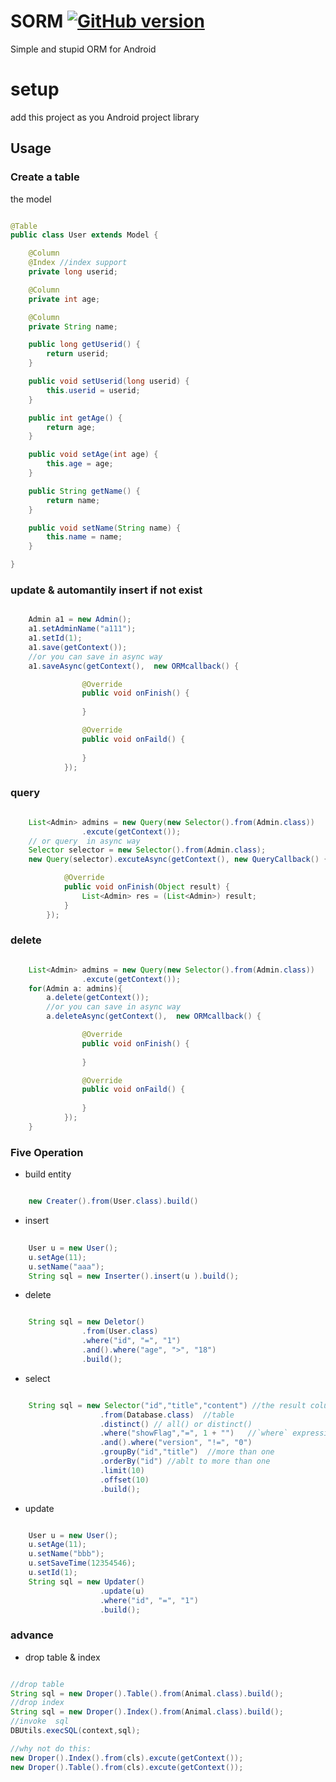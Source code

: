 SORM [![GitHub version](https://badge.fury.io/gh/Jayin%2FSORM.svg)](http://badge.fury.io/gh/Jayin%2FSORM)
====

Simple and stupid ORM for Android

setup
===
add this project as you Android project library


## Usage

### Create a table 

the model  
```java  

@Table  
public class User extends Model {  

	@Column  
	@Index //index support
	private long userid; 

	@Column   
	private int age;  

	@Column  
	private String name;  

	public long getUserid() {
		return userid;
	}

	public void setUserid(long userid) {
		this.userid = userid;
	}

	public int getAge() {
		return age;
	}

	public void setAge(int age) {
		this.age = age;
	}

	public String getName() {
		return name;
	}

	public void setName(String name) {
		this.name = name;
	}

}

```


### update & automantily insert if not exist  
```java  

	Admin a1 = new Admin();  
	a1.setAdminName("a111");  
	a1.setId(1);  
	a1.save(getContext());  
	//or you can save in async way
	a1.saveAsync(getContext(),  new ORMcallback() {

				@Override
				public void onFinish() {
					
				}

				@Override
				public void onFaild() {
					
				}
			});
```

### query  
```java

	List<Admin> admins = new Query(new Selector().from(Admin.class))
				.excute(getContext());  
	// or query  in async way
	Selector selector = new Selector().from(Admin.class);
	new Query(selector).excuteAsync(getContext(), new QueryCallback() {

			@Override
			public void onFinish(Object result) {
				List<Admin> res = (List<Admin>) result;
			}
		});

```

### delete 

```java

	List<Admin> admins = new Query(new Selector().from(Admin.class))
				.excute(getContext());  
	for(Admin a: admins){  
		a.delete(getContext());  
		//or you can save in async way
		a.deleteAsync(getContext(),  new ORMcallback() {

				@Override
				public void onFinish() {
				
				}

				@Override
				public void onFaild() {
				
				}
			});
	}  


```


  
### Five Operation
* build entity  
```java  

	new Creater().from(User.class).build()
```

* insert  
```java  
  
    User u = new User();    
    u.setAge(11);     
    u.setName("aaa");     
    String sql = new Inserter().insert(u ).build();    
```  

* delete  
```java  

	String sql = new Deletor()
				.from(User.class)
				.where("id", "=", "1")
				.and().where("age", ">", "18")
				.build();

```

* select  
```java  

	String sql = new Selector("id","title","content") //the result columns. select all(*) when nothing here
					.from(Database.class)  //table
					.distinct() // all() or distinct()
					.where("showFlag","=", 1 + "")   //`where` expression
					.and().where("version", "!=", "0")
					.groupBy("id","title")  //more than one
					.orderBy("id") //ablt to more than one
					.limit(10)
					.offset(10)
					.build();

```

* update  
```java

	User u = new User();
	u.setAge(11);
	u.setName("bbb");
	u.setSaveTime(12354546);
	u.setId(1);
	String sql = new Updater()
					.update(u)
					.where("id", "=", "1")
					.build();
```

### advance

* drop table & index  

```java

//drop table  
String sql = new Droper().Table().from(Animal.class).build();  
//drop index  
String sql = new Droper().Index().from(Animal.class).build();  
//invoke  sql  
DBUtils.execSQL(context,sql);

//why not do this:  
new Droper().Index().from(cls).excute(getContext());  
new Droper().Table().from(cls).excute(getContext());  
```




